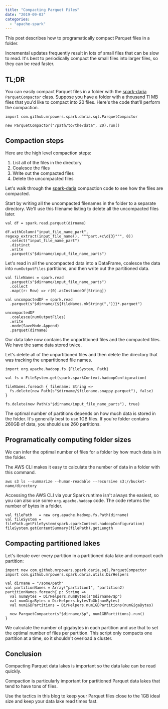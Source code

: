 ```yaml
---
title: "Compacting Parquet Files"
date: "2019-09-03"
categories: 
  - "apache-spark"
---
```


This post describes how to programatically compact Parquet files in a folder.

Incremental updates frequently result in lots of small files that can be slow to read. It's best to periodically compact the small files into larger files, so they can be read faster.

## TL;DR

You can easily compact Parquet files in a folder with the [spark-daria](https://github.com/MrPowers/spark-daria) `ParquetCompactor` class. Suppose you have a folder with a thousand 11 MB files that you'd like to compact into 20 files. Here's the code that'll perform the compaction.

```
import com.github.mrpowers.spark.daria.sql.ParquetCompactor

new ParquetCompactor("/path/to/the/data", 20).run()
```

## Compaction steps

Here are the high level compaction steps:

1. List all of the files in the directory
2. Coalesce the files
3. Write out the compacted files
4. Delete the uncompacted files

Let's walk through the [spark-daria](https://github.com/MrPowers/spark-daria) compaction code to see how the files are compacted.

Start by writing all the uncompacted filenames in the folder to a separate directory. We'll use this filename listing to delete all the uncompacted files later.

```
val df = spark.read.parquet(dirname)

df.withColumn("input_file_name_part", regexp_extract(input_file_name(), """part.+c\d{3}""", 0))
  .select("input_file_name_part")
  .distinct
  .write
  .parquet(s"$dirname/input_file_name_parts")
```

Let's read in all the uncompacted data into a DataFrame, coalesce the data into `numOutputFiles` partitions, and then write out the partitioned data.

```
val fileNames = spark.read
  .parquet(s"$dirname/input_file_name_parts")
  .collect
  .map((r: Row) => r(0).asInstanceOf[String])

val uncompactedDF = spark.read
  .parquet(s"$dirname/{${fileNames.mkString(",")}}*.parquet")

uncompactedDF
  .coalesce(numOutputFiles)
  .write
  .mode(SaveMode.Append)
  .parquet(dirname)
```

Our data lake now contains the unpartitioned files and the compacted files. We have the same data stored twice.

Let's delete all of the unpartitioned files and then delete the directory that was tracking the unpartitioned file names.

```
import org.apache.hadoop.fs.{FileSystem, Path}

val fs = FileSystem.get(spark.sparkContext.hadoopConfiguration)

fileNames.foreach { filename: String =>
  fs.delete(new Path(s"$dirname/$filename.snappy.parquet"), false)
}

fs.delete(new Path(s"$dirname/input_file_name_parts"), true)
```

The optimal number of partitions depends on how much data is stored in the folder. It's generally best to use 1GB files. If you're folder contains 260GB of data, you should use 260 partitions.

## Programatically computing folder sizes

We can infer the optimal number of files for a folder by how much data is in the folder.

The AWS CLI makes it easy to calculate the number of data in a folder with this command.

```
aws s3 ls --summarize --human-readable --recursive s3://bucket-name/directory
```

Accessing the AWS CLI via your Spark runtime isn't always the easiest, so you can also use some `org.apache.hadoop` code. The code returns the number of bytes in a folder.

```
val filePath   = new org.apache.hadoop.fs.Path(dirname)
val fileSystem = filePath.getFileSystem(spark.sparkContext.hadoopConfiguration)
fileSystem.getContentSummary(filePath).getLength
```

## Compacting partitioned lakes

Let's iterate over every partition in a partitioned data lake and compact each partition:

```
import new com.github.mrpowers.spark.daria.sql.ParquetCompactor
import com.github.mrpowers.spark.daria.utils.DirHelpers

val dirname = "/some/path"
val partitionNames = Array("partition1", "partition2)
partitionNames.foreach{ p: String =>
  val numBytes = DirHelpers.numBytes(s"$dirname/$p")
  val numGigaBytes = DirHelpers.bytesToGb(numBytes)
  val num1GBPartitions = DirHelpers.num1GBPartitions(numGigaBytes)

  new ParquetCompactor(s"$dirname/$p", num1GBPartitions).run()
}
```

We calculate the number of gigabytes in each partition and use that to set the optimal number of files per partition. This script only compacts one partition at a time, so it shouldn't overload a cluster.

## Conclusion

Compacting Parquet data lakes is important so the data lake can be read quickly.

Compaction is particularly important for partitioned Parquet data lakes that tend to have tons of files.

Use the tactics in this blog to keep your Parquet files close to the 1GB ideal size and keep your data lake read times fast.
